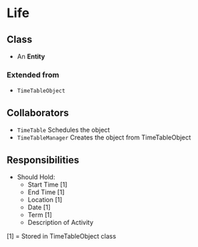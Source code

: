 # Life

## Class
* An **Entity**
### Extended from
* `TimeTableObject`

## Collaborators
* `TimeTable` Schedules the object
* `TimeTableManager` Creates the object from TimeTableObject

## Responsibilities
* Should Hold:
  * Start Time [1]
  * End Time [1]
  * Location [1]
  * Date [1]
  * Term [1]
  * Description of Activity

[1] = Stored in TimeTableObject class
